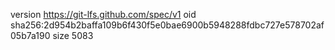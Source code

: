 version https://git-lfs.github.com/spec/v1
oid sha256:2d954b2baffa109b6f430f5e0bae6900b5948288fdbc727e578702af05b7a190
size 5083
